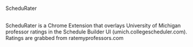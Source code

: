 #
ScheduRater

##
ScheduRater is a Chrome Extension that overlays University of Michigan
professor ratings in the Schedule Builder UI (umich.collegescheduler.com).
Ratings are grabbed from ratemyprofessors.com
